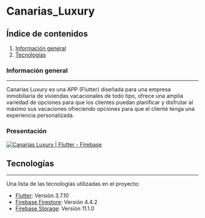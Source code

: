 # Canarias_Luxury

## Índice de contenidos
1. [Información general](#información-general)
2. [Tecnologías](#tecnologías)

### Información general
***
Canarias Luxury es una APP (Flutter) diseñada para una empresa inmobiliaria de viviendas vacacionales de todo tipo, ofrece una amplia variedad de opciones para que los clientes puedan planificar y disfrutar al máximo sus vacaciones ofreciendo opciones para que el cliente tenga una experiencia personalizada. 

### Presentación
[![Canarias Luxury | Flutter - Firebase](https://img.youtube.com/vi/s-nawCT2L8A/0.jpg)](https://www.youtube.com/watch?v=s-nawCT2L8A)

## Tecnologías
***
Una lista de las tecnologías utilizadas en el proyecto:
* [Flutter](https://flutter.dev/): Versión 3.7.10
* [Firebase Firestore](https://firebase.google.com/products/firestore): Versión 4.4.2
* [Firebase Storage](https://firebase.google.com/products/storage): Versión 11.1.0
